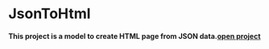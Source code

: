 # JsonToHtml

#### This project is a model to create HTML page from JSON data.[open project](https://sijinkeeleri.github.io/JsonToHtml/)

